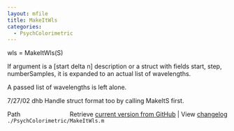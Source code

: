```yaml
---
layout: mfile
title: MakeItWls
categories:
  - PsychColorimetric
---
```


wls = MakeItWls\(S\)

If argument is a \[start delta n\] description or
a struct with fields start, step, numberSamples,
it is  expanded to an actual list of wavelengths.

A passed list of wavelengths is left alone.

7/27/02  dhb  Handle struct format too by calling MakeItS first.


<div class="code_header" style="text-align:right;">
  <span style="float:left;">Path&nbsp;&nbsp;</span> <span class="counter">Retrieve <a href=
  "https://raw.github.com/Psychtoolbox-3/Psychtoolbox-3/beta/./PsychColorimetric/MakeItWls.m">current version from GitHub</a> | View <a href=
  "https://github.com/Psychtoolbox-3/Psychtoolbox-3/commits/beta/./PsychColorimetric/MakeItWls.m">changelog</a></span>
</div>
<div class="code">
  <code>./PsychColorimetric/MakeItWls.m</code>
</div>
